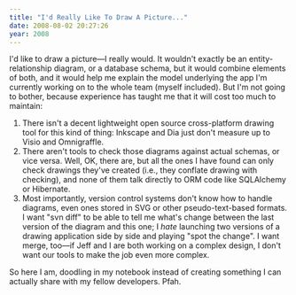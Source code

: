 ```yaml
---
title: "I'd Really Like To Draw A Picture..."
date: 2008-08-02 20:27:26
year: 2008
---
```

I'd like to draw a picture—I really would. It wouldn't exactly be an entity-relationship diagram, or a database schema, but it would combine elements of both, and it would help me explain the model underlying the app I'm currently working on to the whole team (myself included).  But I'm not going to bother, because experience has taught me that it will cost too much to maintain:
<ol>
  <li>There isn't a decent lightweight open source cross-platform drawing tool for this kind of thing: Inkscape and Dia just don't measure up to Visio and Omnigraffle.</li>
  <li>There aren't tools to check those diagrams against actual schemas, or vice versa. Well, OK, there are, but all the ones I have found can only check drawings they've created (i.e., they conflate drawing with checking), and none of them talk directly to ORM code like SQLAlchemy or Hibernate.</li>
  <li>Most importantly, version control systems don't know how to handle diagrams, even ones stored in SVG or other pseudo-text-based formats. I want "svn diff" to be able to tell me what's change between the last version of the diagram and this one; I <em>hate</em> launching two versions of a drawing application side by side and playing "spot the change".  I want merge, too—if Jeff and I are both working on a complex design, I don't want our tools to make the job even more complex.</li>
</ol>
So here I am, doodling in my notebook instead of creating something I can actually share with my fellow developers. Pfah.
